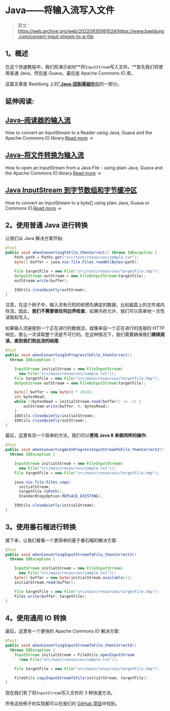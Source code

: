 # Java——将输入流写入文件

> 原文：<https://web.archive.org/web/20220930061024/https://www.baeldung.com/convert-input-stream-to-a-file>

## 1。概述

在这个快速教程中，我们将演示如何**将`InputStream`写入文件。**首先我们将使用普通 Java，然后是 Guava，最后是 Apache Commons IO 库。

这篇文章是 Baeldung 上的["**Java-回到基础**教程](/web/20220525002142/https://www.baeldung.com/java-tutorial "The Java Guide on IO and Collections")的一部分。

## 延伸阅读:

## [Java–阅读器的输入流](/web/20220525002142/https://www.baeldung.com/java-convert-inputstream-to-reader)

How to convert an InputStream to a Reader using Java, Guava and the Apache Commons IO library.[Read more](/web/20220525002142/https://www.baeldung.com/java-convert-inputstream-to-reader) →

## [Java–将文件转换为输入流](/web/20220525002142/https://www.baeldung.com/convert-file-to-input-stream)

How to open an InputStream from a Java File - using plain Java, Guava and the Apache Commons IO library.[Read more](/web/20220525002142/https://www.baeldung.com/convert-file-to-input-stream) →

## [Java InputStream 到字节数组和字节缓冲区](/web/20220525002142/https://www.baeldung.com/convert-input-stream-to-array-of-bytes)

How to convert an InputStream to a byte[] using plain Java, Guava or Commons IO.[Read more](/web/20220525002142/https://www.baeldung.com/convert-input-stream-to-array-of-bytes) →

## 2。使用普通 Java 进行转换

让我们从 Java 解决方案开始:

```java
@Test
public void whenConvertingToFile_thenCorrect() throws IOException {
    Path path = Paths.get("src/test/resources/sample.txt");
    byte[] buffer = java.nio.file.Files.readAllBytes(path);

    File targetFile = new File("src/test/resources/targetFile.tmp");
    OutputStream outStream = new FileOutputStream(targetFile);
    outStream.write(buffer);

    IOUtils.closeQuietly(outStream);
}
```

注意，在这个例子中，输入流有已知的和预先确定的数据，比如磁盘上的文件或内存流。因此，**我们不需要做任何边界检查**，如果内存允许，我们可以简单地一次性读取和写入。

如果输入流链接到一个正在进行的数据流，就像来自一个正在进行的连接的 HTTP 响应，那么一次读取整个流是不可行的。在这种情况下，我们需要确保我们**继续阅读，直到我们到达流的结尾**:

```java
@Test
public void whenConvertingInProgressToFile_thenCorrect() 
  throws IOException {

    InputStream initialStream = new FileInputStream(
      new File("src/main/resources/sample.txt"));
    File targetFile = new File("src/main/resources/targetFile.tmp");
    OutputStream outStream = new FileOutputStream(targetFile);

    byte[] buffer = new byte[8 * 1024];
    int bytesRead;
    while ((bytesRead = initialStream.read(buffer)) != -1) {
        outStream.write(buffer, 0, bytesRead);
    }
    IOUtils.closeQuietly(initialStream);
    IOUtils.closeQuietly(outStream);
}
```

最后，这里有另一个简单的方法，我们可以**使用 Java 8 来做同样的操作:**

```java
@Test
public void whenConvertingAnInProgressInputStreamToFile_thenCorrect2() 
  throws IOException {

    InputStream initialStream = new FileInputStream(
      new File("src/main/resources/sample.txt"));
    File targetFile = new File("src/main/resources/targetFile.tmp");

    java.nio.file.Files.copy(
      initialStream, 
      targetFile.toPath(), 
      StandardCopyOption.REPLACE_EXISTING);

    IOUtils.closeQuietly(initialStream);
}
```

## 3。使用番石榴进行转换

接下来，让我们看看一个更简单的基于番石榴的解决方案:

```java
@Test
public void whenConvertingInputStreamToFile_thenCorrect3() 
  throws IOException {

    InputStream initialStream = new FileInputStream(
      new File("src/main/resources/sample.txt"));
    byte[] buffer = new byte[initialStream.available()];
    initialStream.read(buffer);

    File targetFile = new File("src/main/resources/targetFile.tmp");
    Files.write(buffer, targetFile);
}
```

## 4。使用通用 IO 转换

最后，这里有一个更快的 Apache Commons IO 解决方案:

```java
@Test
public void whenConvertingInputStreamToFile_thenCorrect4() 
  throws IOException {
    InputStream initialStream = FileUtils.openInputStream
      (new File("src/main/resources/sample.txt"));

    File targetFile = new File("src/main/resources/targetFile.tmp");

    FileUtils.copyInputStreamToFile(initialStream, targetFile);
}
```

现在我们有了将`InputStream`写入文件的 3 种快速方法。

所有这些例子的实现都可以在我们的 [GitHub 项目](https://web.archive.org/web/20220525002142/https://github.com/eugenp/tutorials/tree/master/core-java-modules/core-java-io-conversions-2)中找到。